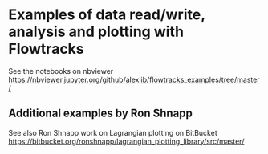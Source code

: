 # Examples of data read/write, analysis and plotting with Flowtracks

See the notebooks on nbviewer https://nbviewer.jupyter.org/github/alexlib/flowtracks_examples/tree/master/ 

## Additional examples by Ron Shnapp
See also Ron Shnapp work on Lagrangian plotting on BitBucket https://bitbucket.org/ronshnapp/lagrangian_plotting_library/src/master/ 

